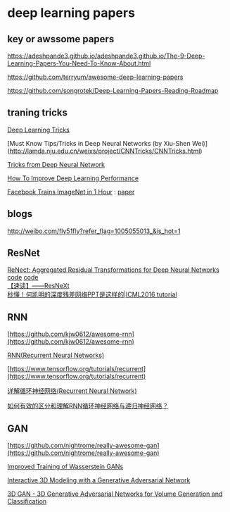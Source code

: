 # deep learning papers

##  key or awssome papers
https://adeshpande3.github.io/adeshpande3.github.io/The-9-Deep-Learning-Papers-You-Need-To-Know-About.html

https://github.com/terryum/awesome-deep-learning-papers  

https://github.com/songrotek/Deep-Learning-Papers-Reading-Roadmap

## traning tricks
  [Deep Learning Tricks](https://github.com/Conchylicultor/Deep-Learning-Tricks) 

  [Must Know Tips/Tricks in Deep Neural Networks (by Xiu-Shen Wei)] (http://lamda.nju.edu.cn/weixs/project/CNNTricks/CNNTricks.html) 
  
  [Tricks from Deep Neural Network](http://www.cs.umb.edu/~twang/file/tricks_from_dl.pdf)
  
  [How To Improve Deep Learning Performance](http://machinelearningmastery.com/improve-deep-learning-performance/)
  
  [Facebook Trains ImageNet in 1 Hour](https://news.developer.nvidia.com/facebook-trains-imagenet-in-1-hour/) : [paper](https://research.fb.com/publications/imagenet1kin1h/)  

## blogs

http://weibo.com/fly51fly?refer_flag=1005055013_&is_hot=1 

## ResNet

[ReNect: Aggregated Residual Transformations for Deep Neural Networks](https://arxiv.org/abs/1611.05431) [code](https://github.com/facebookresearch/ResNeXt)  [code](https://github.com/facebook/fb.resnet.torch)  
[【速读】——ResNeXt](http://www.cnblogs.com/lillylin/p/6799173.html)  
[秒懂！何凯明的深度残差网络PPT是这样的|ICML2016 tutorial](https://www.leiphone.com/news/201608/vhqwt5eWmUsLBcnv.html)

## RNN

[https://github.com/kjw0612/awesome-rnn](https://github.com/kjw0612/awesome-rnn)

[RNN(Recurrent Neural Networks)](http://www.wildml.com/2015/09/recurrent-neural-networks-tutorial-part-1-introduction-to-rnns/) 

[https://www.tensorflow.org/tutorials/recurrent](https://www.tensorflow.org/tutorials/recurrent) 

[详解循环神经网络(Recurrent Neural Network)](http://www.jianshu.com/p/39a99c88a565)

[如何有效的区分和理解RNN循环神经网络与递归神经网络？](https://www.zhihu.com/question/36824148)

## GAN

[https://github.com/nightrome/really-awesome-gan](https://github.com/nightrome/really-awesome-gan)

[Improved Training of Wasserstein GANs](https://arxiv.org/pdf/1704.00028.pdf) 

[Interactive 3D Modeling with a Generative Adversarial Network](https://128.84.21.199/abs/1706.05170)

[3D GAN - 3D Generative Adversarial Networks for Volume Generation and Classification](https://meetshah1995.github.io/gan/deep-learning/tensorflow/visdom/2017/04/01/3d-generative-adverserial-networks-for-volume-classification-and-generation.html)
